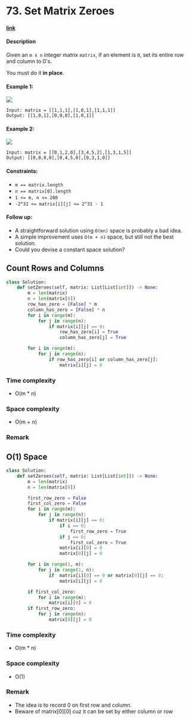 # 73. Set Matrix Zeroes

#### [link](https://leetcode.com/problems/set-matrix-zeroes/)

#### Description
Given an `m x n` integer matrix `matrix`, if an element is `0`, set its entire row and column to 0's.

You must do it **in place**.

#### Example 1:
![](https://assets.leetcode.com/uploads/2020/08/17/mat1.jpg)
```
Input: matrix = [[1,1,1],[1,0,1],[1,1,1]]
Output: [[1,0,1],[0,0,0],[1,0,1]]
```
#### Example 2:
![](https://assets.leetcode.com/uploads/2020/08/17/mat2.jpg)
```
Input: matrix = [[0,1,2,0],[3,4,5,2],[1,3,1,5]]
Output: [[0,0,0,0],[0,4,5,0],[0,3,1,0]]
```

#### Constraints:
* `m == matrix.length`
* `n == matrix[0].length`
* `1 <= m, n <= 200`
* `-2^31 <= matrix[i][j] <= 2^31 - 1`

#### Follow up:
* A straightforward solution using `O(mn)` space is probably a bad idea.
* A simple improvement uses `O(m + n)` space, but still not the best solution.
* Could you devise a constant space solution?

## Count Rows and Columns
```python
class Solution:
    def setZeroes(self, matrix: List[List[int]]) -> None:
        m = len(matrix)
        n = len(matrix[0])
        row_has_zero = [False] * m
        column_has_zero = [False] * n
        for i in range(m):
            for j in range(n):
                if matrix[i][j] == 0:
                    row_has_zero[i] = True
                    column_has_zero[j] = True

        for i in range(m):
            for j in range(n):
                if row_has_zero[i] or column_has_zero[j]:
                    matrix[i][j] = 0
```
### Time complexity
* O(m * n)
### Space complexity
* O(m + n)
### Remark

## O(1) Space
```python
class Solution:
    def setZeroes(self, matrix: List[List[int]]) -> None:
        m = len(matrix)
        n = len(matrix[0])

        first_row_zero = False
        first_col_zero = False
        for i in range(m):
            for j in range(n):
                if matrix[i][j] == 0:
                    if i == 0:
                        first_row_zero = True
                    if j == 0:
                        first_col_zero = True
                    matrix[i][0] = 0
                    matrix[0][j] = 0

        for i in range(1, m):
            for j in range(1, n):
                if  matrix[i][0] == 0 or matrix[0][j] == 0:
                    matrix[i][j] = 0

        if first_col_zero:
            for i in range(m):
                matrix[i][0] = 0
        if first_row_zero:
            for j in range(n):
                matrix[0][j] = 0
```
### Time complexity
* O(m * n)
### Space complexity
* O(1)
### Remark
* The idea is to record 0 on first row and column. 
* Beware of matrix[0][0] cuz it can be set by either column or row